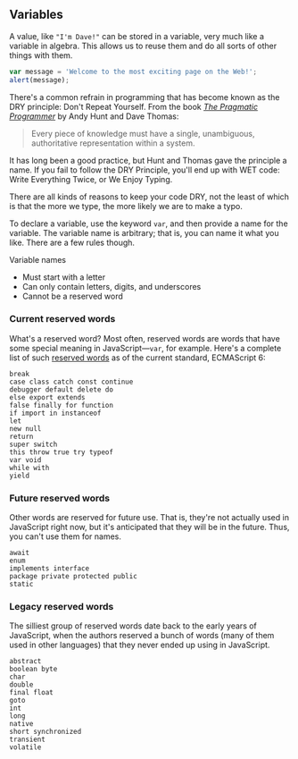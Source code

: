 ## Variables

A value, like `"I'm Dave!"` can be stored in a variable, very much like a variable in algebra. This allows us to reuse them and do all sorts of other things with them.

```js
var message = 'Welcome to the most exciting page on the Web!';
alert(message);
```

There's a common refrain in programming that has become known as the DRY principle: Don't Repeat Yourself. From the book [_The Pragmatic Programmer_](https://pragprog.com/the-pragmatic-programmer) by Andy Hunt and Dave Thomas:

> Every piece of knowledge must have a single, unambiguous, authoritative representation within a system.

It has long been a good practice, but Hunt and Thomas gave the principle a name. If you fail to follow the DRY Principle, you'll end up with WET code: Write Everything Twice, or We Enjoy Typing.

There are all kinds of reasons to keep your code DRY, not the least of which is that the more we type, the more likely we are to make a typo.

To declare a variable, use the keyword `var`, and then provide a name for the variable. The variable name is arbitrary; that is, you can name it what you like. There are a few rules though.

Variable names

* Must start with a letter
* Can only contain letters, digits, and underscores
* Cannot be a reserved word

### Current reserved words

What's a reserved word? Most often, reserved words are words that have some special meaning in JavaScript—`var`, for example. Here's a complete list of such [reserved words](https://developer.mozilla.org/en-US/docs/Web/JavaScript/Reference/Lexical_grammar) as of the current standard, ECMAScript 6:

```
break
case class catch const continue
debugger default delete do
else export extends
false finally for function
if import in instanceof
let
new null
return
super switch
this throw true try typeof
var void
while with
yield
```

### Future reserved words

Other words are reserved for future use. That is, they're not actually used in JavaScript right now, but it's anticipated that they will be in the future. Thus, you can't use them for names.

```
await
enum
implements interface
package private protected public
static
```

### Legacy reserved words

The silliest group of reserved words date back to the early years of JavaScript, when the authors reserved a bunch of words (many of them used in other languages) that they never ended up using in JavaScript.

```
abstract
boolean byte
char
double
final float
goto
int
long
native
short synchronized
transient
volatile
```
